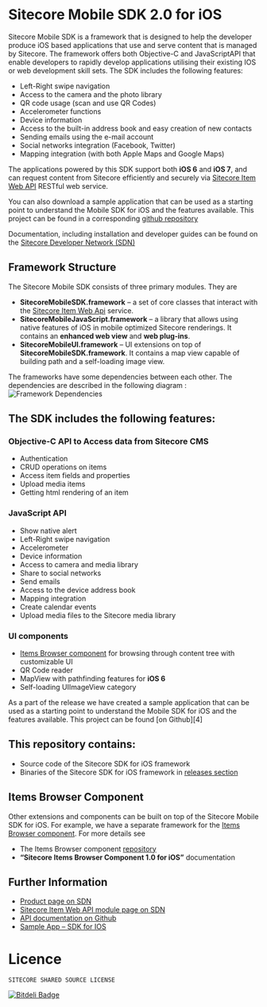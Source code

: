 Sitecore Mobile SDK 2.0 for iOS
======================================

Sitecore Mobile SDK is a framework that is designed to help the developer produce iOS based applications that use and serve content that is managed by Sitecore. The framework offers both Objective-C and JavaScriptAPI that enable developers to rapidly develop applications utilising their existing IOS or web development skill sets. The SDK includes the following features:

 * Left-Right swipe navigation
 * Access to the camera and the photo library
 * QR code usage (scan and use QR Codes)
 * Accelerometer functions
 * Device information
 * Access to the built-in address book and easy creation of new contacts
 * Sending emails using the e-mail account
 * Social networks integration (Facebook, Twitter)
 * Mapping integration (with both Apple Maps and Google Maps)


The applications powered by this SDK support both **iOS 6** and **iOS 7**, and can request content from Sitecore efficiently and securely via [Sitecore Item Web API][2] RESTful web service.

You can also download a sample application that can be used as a starting point to understand the Mobile SDK for iOS and the features available. This project can be found in a corresponding [github repository][6]

Documentation, including installation and developer guides can be found on the [Sitecore Developer Network (SDN)][3]


## Framework Structure
The Sitecore Mobile SDK consists of three primary modules. They are

* **SitecoreMobileSDK.framework** – a set of core classes that interact with the [Sitecore Item Web Api][2] service.
* **SitecoreMobileJavaScript.framework** – a library that allows using native features of iOS in mobile optimized Sitecore renderings. It contains an **enhanced web view** and **web plug-ins**.
* **SitecoreMobileUI.framework** – UI extensions on top of **SitecoreMobileSDK.framework**. It contains a map view capable of building path and a self-loading image view.


The frameworks have some dependencies between each other. The dependencies are described in the following diagram :
![Framework Dependencies](https://github.com/Sitecore/sitecore-ios-sdk/raw/sdk2.0/resources-readme/FrameworkDependencies.png)


## The SDK includes the following features:

### Objective-C API to Access data from Sitecore CMS

* Authentication
* CRUD operations on items
* Access item fields and properties
* Upload media items
* Getting html rendering of an item

 

### JavaScript API
 * Show native alert
 * Left-Right swipe navigation
 * Accelerometer
 * Device information
 * Access to camera and media library
 * Share to social networks
 * Send emails
 * Access to the device address book
 * Mapping integration
 * Create calendar events
 * Upload media files to the Sitecore media library


### UI components
 * [Items Browser component][8] for browsing through content tree with customizable UI
 * QR Code reader
 * MapView with pathfinding features for **iOS 6**
 * Self-loading UIImageView category

As a part of the release we have created a sample application that can be used as a starting point to understand the Mobile SDK for iOS and the features available.  This project can be found [on Github][4]




## This repository contains:
 * Source code of the Sitecore SDK for iOS framework
 * Binaries of the Sitecore SDK for iOS framework in [releases section][7]



## Items Browser Component
Other extensions and components can be built on top of the Sitecore Mobile SDK for iOS. For example, we have a separate framework for the [Items Browser component][8]. For more details see

* The Items Browser component [repository][8]
* **“Sitecore Items Browser Component 1.0 for iOS”** documentation




## Further Information
 * [Product page on SDN][1]
 * [Sitecore Item Web API module page on SDN][2]
 * [API documentation on Github][5]
 * [Sample App – SDK for IOS][6]


 
# Licence
```
SITECORE SHARED SOURCE LICENSE
```


[![Bitdeli Badge](https://d2weczhvl823v0.cloudfront.net/Sitecore/sitecore-ios-sdk/trend.png)](https://bitdeli.com/free "Bitdeli Badge")


 [1]: http://sdn.sitecore.net/Products/Sitecore%20Mobile%20SDK/Sitecore%20Mobile%20SDK%20for%20iOS.aspx
 [2]: http://sdn.sitecore.net/Products/Sitecore%20Item%20Web%20API.aspx
 [3]: http://sdn.sitecore.net/Products/Sitecore%20Mobile%20SDK/Sitecore%20Mobile%20SDK%20for%20iOS/Mobile%20SDK%201,-d-,2%20for%20iOS/Documentation.aspx
 [5]: http://sitecore.github.io/sitecore-ios-sdk/v2.0/
 [6]: https://github.com/Sitecore/sitecore-ios-sdk-sample
 [7]: https://github.com/Sitecore/sitecore-ios-sdk/releases
 [8]: https://github.com/sitecore/scitemsbrowser-ios

